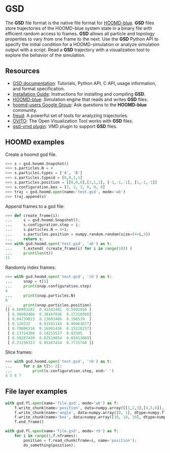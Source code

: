 # GSD

The **GSD** file format is the native file format for [HOOMD-blue](https://glotzerlab.engin.umich.edu/hoomd-blue/).
**GSD** files store trajectories of the HOOMD-blue system state in a binary file with efficient random access to
frames. **GSD** allows all particle and topology properties to vary from one frame to the next. Use the **GSD** Python
API to specify the initial condition for a HOOMD-simulation or analyze simulation output with a script. Read a **GSD**
trajectory with a visualization tool to explore the behavior of the simulation.

## Resources

* [GSD documentation](http://gsd.readthedocs.io): Tutorials, Python API, C API, usage information, and format
  specification.
* [Installation Guide](INSTALLING.rst): Instructions for installing and compiling **GSD**.
* [HOOMD-blue](https://glotzerlab.engin.umich.edu/hoomd-blue/): Simulation engine that reads and writes **GSD** files.
* [hoomd-users Google Group](https://groups.google.com/d/forum/hoomd-users):
  Ask questions to the **HOOMD-blue** community.
* [freud](https://freud.readthedocs.io): A powerful set of tools for analyzing trajectories.
* [OVITO](https://www.ovito.org/): The Open Visualization Tool works with **GSD** files.
* [gsd-vmd plugin](https://github.com/mphoward/gsd-vmd): VMD plugin to support **GSD** files.

## HOOMD examples

Create a hoomd gsd file.
```python
>>> s = gsd.hoomd.Snapshot()
>>> s.particles.N = 4
>>> s.particles.types = ['A', 'B']
>>> s.particles.typeid = [0,0,1,1]
>>> s.particles.position = [[0,0,0],[1,1,1], [-1,-1,-1], [1,-1,-1]]
>>> s.configuration.box = [3, 3, 3, 0, 0, 0]
>>> traj = gsd.hoomd.open(name='test.gsd', mode='wb')
>>> traj.append(s)
```

Append frames to a gsd file:
```python
>>> def create_frame(i):
...     s = gsd.hoomd.Snapshot();
...     s.configuration.step = i;
...     s.particles.N = 4+i;
...     s.particles.position = numpy.random.random(size=(4+i,3))
...     return s;
>>> with gsd.hoomd.open('test.gsd', 'ab') as t:
...     t.extend( (create_frame(i) for i in range(10)) )
...     print(len(t))
11
```

Randomly index frames:
```python
>>> with gsd.hoomd.open('test.gsd', 'rb') as t:
...     snap = t[5]
...     print(snap.configuration.step)
4
...     print(snap.particles.N)
8
...     print(snap.particles.position)
[[ 0.56993282  0.42243481  0.5502916 ]
 [ 0.36892486  0.38167036  0.27310368]
 [ 0.04739023  0.13603486  0.196539  ]
 [ 0.120232    0.91591144  0.99463677]
 [ 0.79806316  0.16991436  0.15228257]
 [ 0.13724308  0.14253527  0.02505   ]
 [ 0.39287439  0.82519054  0.01613089]
 [ 0.23150323  0.95167434  0.7715748 ]]
```

Slice frames:
```python
>>> with gsd.hoomd.open('test.gsd', 'rb') as t:
...     for s in t[5:-2]:
...         print(s.configuration.step, end=' ')
4 5 6 7
```

## File layer examples

```python
with gsd.fl.open(name='file.gsd', mode='wb') as f:
    f.write_chunk(name='position', data=numpy.array([[1,2,3],[4,5,6]], dtype=numpy.float32));
    f.write_chunk(name='angle', data=numpy.array([0, 1], dtype=numpy.float32));
    f.write_chunk(name='box', data=numpy.array([10, 10, 10], dtype=numpy.float32));
    f.end_frame()
```

```python
with gsd.fl.open(name='file.gsd', mode='rb') as f:
    for i in range(1,f.nframes):
        position = f.read_chunk(frame=i, name='position');
        do_something(position);
```
